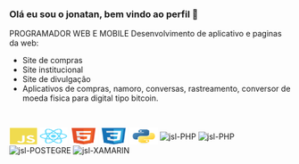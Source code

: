 ### Olá eu sou o jonatan, bem vindo ao perfil 👋
PROGRAMADOR WEB E MOBILE
Desenvolvimento de aplicativo e paginas da web:
- Site de compras
- Site institucional
- Site de divulgação
- Aplicativos de compras, namoro, conversas, rastreamento, conversor de moeda fisica para digital tipo bitcoin. 

<div style="display: inline_block"><br> <P>
  <img align="center" alt="jsl-Js" height="30" width="50" src="https://raw.githubusercontent.com/devicons/devicon/master/icons/javascript/javascript-plain.svg">
  <img align="center" alt="jsl-React" height="30" width="50" src="https://raw.githubusercontent.com/devicons/devicon/master/icons/react/react-original.svg">
  <img align="center" alt="jsl-HTML" height="30" width="50" src="https://raw.githubusercontent.com/devicons/devicon/master/icons/html5/html5-original.svg">
  <img align="center" alt="jsl-CSS" height="30" width="50" src="https://raw.githubusercontent.com/devicons/devicon/master/icons/css3/css3-original.svg">
  <img align="center" alt="jsl-Python" height="30" width="50" src="https://raw.githubusercontent.com/devicons/devicon/master/icons/python/python-original.svg">
  <img align="center" alt="jsl-PHP" height="30" width="50" src="https://cdn.jsdelivr.net/gh/devicons/devicon/icons/flask/flask-original-wordmark.svg" />
  <img align="center" alt="jsl-PHP" height="30" width="50" src="https://cdn.jsdelivr.net/gh/devicons/devicon/icons/php/php-plain.svg">
  <img align="center" alt="jsl-POSTEGRE" height="30" width="50" src="https://cdn.jsdelivr.net/gh/devicons/devicon/icons/postgresql/postgresql-plain-wordmark.svg">
  <img align="center" alt="jsl-XAMARIN" height="30" width="50" src="https://cdn.jsdelivr.net/gh/devicons/devicon/icons/xamarin/xamarin-original.svg">

>


  </div>



